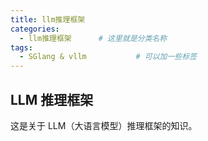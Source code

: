 ```yaml
---
title: llm推理框架
categories:
  - llm推理框架      # 这里就是分类名称
tags:
  - SGlang & vllm           # 可以加一些标签
---
```

## LLM 推理框架

这是关于 LLM（大语言模型）推理框架的知识。
